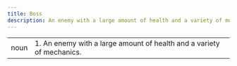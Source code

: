 ```yaml
---
title: Boss
description: An enemy with a large amount of health and a variety of mechanics.
---
```

| | |
|---|---|
| noun | 1.  An enemy with a large amount of health and a variety of mechanics. |